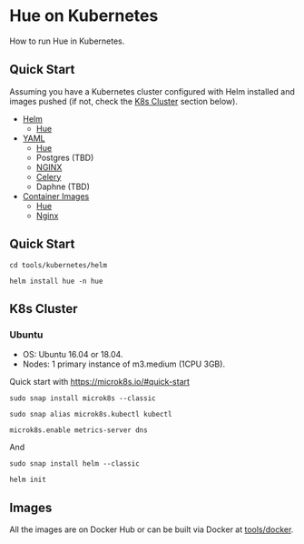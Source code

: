 # Hue on Kubernetes

How to run Hue in Kubernetes.


## Quick Start

Assuming you have a Kubernetes cluster configured with Helm installed and images pushed (if not, check the [K8s Cluster](#k8s-cluster) section below).

* [Helm](helm)
   * [Hue](helm/hue)
* [YAML](yaml)
   * [Hue](yaml/hue)
   * Postgres (TBD)
   * [NGINX](yaml/nginx)
   * [Celery](yaml/celery)
   * Daphne (TBD)
* [Container Images](/tools/docker)
   * [Hue](/tools/docker/hue)
   * [Nginx](/tools/docker/nginx)

## Quick Start

    cd tools/kubernetes/helm

    helm install hue -n hue

## K8s Cluster

### Ubuntu

* OS: Ubuntu 16.04 or 18.04.
* Nodes: 1 primary instance of m3.medium (1CPU 3GB).

Quick start with https://microk8s.io/#quick-start

```
sudo snap install microk8s --classic

sudo snap alias microk8s.kubectl kubectl

microk8s.enable metrics-server dns
```

And

```
sudo snap install helm --classic

helm init
```

## Images

All the images are on Docker Hub or can be built via Docker at [tools/docker](/tools/docker).
